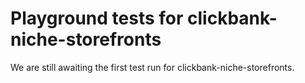 # Playground tests for clickbank-niche-storefronts
We are still awaiting the first test run for clickbank-niche-storefronts.
